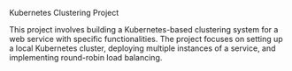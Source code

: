 Kubernetes Clustering Project

This project involves building a Kubernetes-based clustering system for a web service with specific functionalities. The project focuses on setting up a local Kubernetes cluster, deploying multiple instances of a service, and implementing round-robin load balancing.



